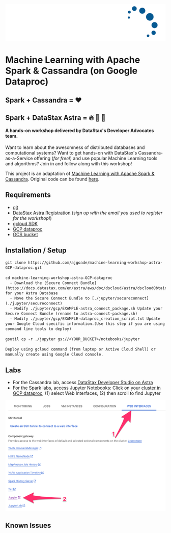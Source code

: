 ![DataStax Logo](./jupyter/images/DS-logo-2020-White-Blue.png)
# Machine Learning with Apache Spark & Cassandra (on Google Dataproc)
## Spark + Cassandra = :heart:
## Spark + DataStax Astra = :fire: :rocket: :stars:

#### A hands-on workshop delivered by DataStax's Developer Advocates team. 
Want to learn about the awesomness of distributed databases and computational systems?
Want to get hands-on with DataStax's Cassandra-as-a-Service offering (_for free!_) and use popular Machine Learning tools and algorithms?
Join in and follow along with this workshop!

This project is an adaptation of [Machine Learning with Apache Spark & Cassandra](https://www.datastax.com/resources/webinar/introduction-machine-learning-apache-cassandratm-and-apache-sparktm).  Original code can be found [here](https://github.com/DataStax-Academy/machine-learning-workshop-online).

## Requirements

* [git](https://git-scm.com/book/en/v2/Getting-Started-Installing-Git)
* [DataStax Astra Registration](http://astra.datastax.com) (_sign up with the email you used to register for the workshop!_)
* [gcloud SDK](https://cloud.google.com/sdk/docs#install_the_latest_cloud_tools_version_cloudsdk_current_version)
* [GCP dataproc](https://console.cloud.google.com/dataproc/clusters)
* [GCS bucket](https://console.cloud.google.com/storage)

## Installation / Setup

```
git clone https://github.com/ajgoade/machine-learning-workshop-astra-GCP-dataproc.git

cd machine-learning-workshop-astra-GCP-dataproc
  - Download the [Secure Connect Bundle](https://docs.datastax.com/en/astra/aws/doc/dscloud/astra/dscloudObtainingCredentials.html) for your Astra Database
  - Move the Secure Connect Bundle to [./jupyter/secureconnect](./jupyter/secureconnect) 
  - Modify ./jupyter/gcp/EXAMPLE-astra_connect_package.sh Update your Secure Connect Bundle (rename to astra-connect-package.sh)
  - Modify ./jupyter/gcp/EXAMPLE-dataproc_creation_script.txt Update your Google Cloud specific information.(Use this step if you are using command line tools to deploy)
  
gsutil cp -r ./jupyter gs://<YOUR_BUCKET>/notebooks/jupyter

Deploy using gcloud command (from laptop or Active Cloud Shell) or manually create using Google Cloud console.

```

## Labs
 
- For the Cassandra lab, access [DataStax Developer Studio on Astra](https://docs.datastax.com/en/astra/aws/doc/dscloud/astra/dscloudConnectStudio.html)
- For the Spark labs, access Jupyter Notebooks: Click on your [cluster in GCP dataproc](https://console.cloud.google.com/dataproc/clusters), (1) select Web Interfaces, (2) then scroll to find Jupyter 

![GCP Jupyter Location](./jupyter/images/jupyter_location.png)

## Known Issues


